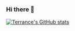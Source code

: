 ### Hi there 👋

<!--
**Roytsai27/Roytsai27** is a ✨ _special_ ✨ repository because its `README.md` (this file) appears on your GitHub profile.

Here are some ideas to get you started:

- 🔭 I’m currently working on ...
- 🌱 I’m currently learning ...
- 👯 I’m looking to collaborate on ...
- 🤔 I’m looking for help with ...
- 💬 Ask me about ...
- 📫 How to reach me: ...
- 😄 Pronouns: ...
- ⚡ Fun fact: ...
-->
[![Terrance's GitHub stats](https://github-readme-stats.vercel.app/api?username=Roytsai27&show_icons=true&theme=tokyonight)](https://github.com/yhterrance/github-readme-stats)
<!-- [![Top Langs](https://github-readme-stats.vercel.app/api/top-langs/?username=Roytsai27&theme=tokyonight)](https://github.com/anuraghazra/github-readme-stats) -->
